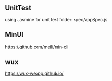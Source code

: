 
## UnitTest

using Jasmine for unit test
folder:
spec/appSpec.js


## MinUI

https://github.com/meili/min-cli

## wux
https://wux-weapp.github.io/